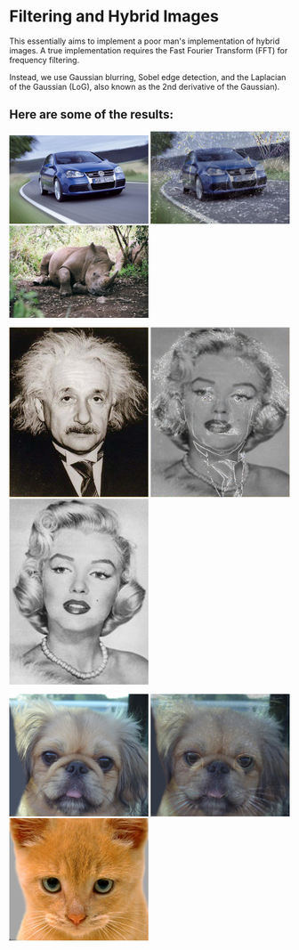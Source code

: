 # Filtering and Hybrid Images

This essentially aims to implement a poor man's implementation of hybrid images. A true implementation requires the Fast Fourier Transform (FFT) for frequency filtering.

Instead, we use Gaussian blurring, Sobel edge detection, and the Laplacian of the Gaussian (LoG), also known as the 2nd derivative of the Gaussian).

## Here are some of the results:

<p float="left">
    <img src="./images/car.jpg" width="250">
    <img src="./images/rhino-car.jpg" width="250">
    <img src="./images/rhino.jpg" width="250">
</p>

<p float="left">
    <img src="./images/einstein.jpg" width="250">
    <img src="./images/einstein-marilyn.jpg" width="250">
    <img src="./images/marilyn.jpg" width="250">
</p>

<p float="left">
    <img src="./images/dog.jpg" width="250">
    <img src="./images/dog-cat.jpg" width="250">
    <img src="./images/cat.jpg" width="250">
</p>
